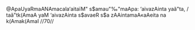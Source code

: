 @ApaUyaRmaANAmacala‘aitaïM"
s$amau"‰"maApa: ‘aivazAinta yaã"ta, /
taã"tk(AmaA yaM ‘aivazAinta s$avaeR
s$a zAAintamaA«aAeita na k(Amak(AmaI //70//